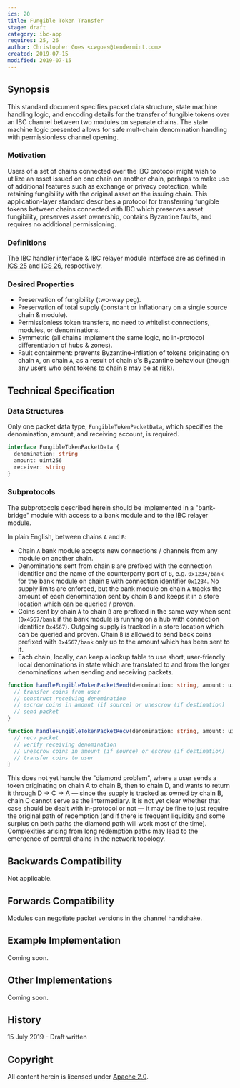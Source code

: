 ```yaml
---
ics: 20
title: Fungible Token Transfer
stage: draft
category: ibc-app
requires: 25, 26
author: Christopher Goes <cwgoes@tendermint.com>
created: 2019-07-15 
modified: 2019-07-15
---
```


## Synopsis

This standard document specifies packet data structure, state machine handling logic, and encoding details for the transfer of fungible tokens over an IBC channel between two modules on separate chains. The state machine logic presented allows for safe mult-chain denomination handling with permissionless channel opening.

### Motivation

Users of a set of chains connected over the IBC protocol might wish to utilize an asset issued on one chain on another chain, perhaps to make use of additional features such as exchange or privacy protection, while retaining fungibility with the original asset on the issuing chain. This application-layer standard describes a protocol for transferring fungible tokens between chains connected with IBC which preserves asset fungibility, preserves asset ownership, contains Byzantine faults, and requires no additional permissioning.

### Definitions

The IBC handler interface & IBC relayer module interface are as defined in [ICS 25](../ics-025-handler-interface) and [ICS 26](../ics-026-relayer-module), respectively.

### Desired Properties

- Preservation of fungibility (two-way peg).
- Preservation of total supply (constant or inflationary on a single source chain & module).
- Permissionless token transfers, no need to whitelist connections, modules, or denominations.
- Symmetric (all chains implement the same logic, no in-protocol differentiation of hubs & zones).
- Fault containment: prevents Byzantine-inflation of tokens originating on chain `A`, on chain `A`, as a result of chain `B`'s Byzantine behaviour (though any users who sent tokens to chain `B` may be at risk).

## Technical Specification

### Data Structures

Only one packet data type, `FungibleTokenPacketData`, which specifies the denomination, amount, and receiving account, is required.

```typescript
interface FungibleTokenPacketData {
  denomination: string
  amount: uint256
  receiver: string
}
```

### Subprotocols

The subprotocols described herein should be implemented in a "bank-bridge" module with access to a bank module and to the IBC relayer module.

In plain English, between chains `A` and `B`:
- Chain `A` bank module accepts new connections / channels from any module on another chain.
- Denominations sent from chain `B` are prefixed with the connection identifier and the name of the counterparty port of `B`, e.g. `0x1234/bank` for the bank module on chain `B` with connection identifier `0x1234`. No supply limits are enforced, but the bank module on chain `A` tracks the amount of each denomination sent by chain `B` and keeps it in a store location which can be queried / proven.
- Coins sent by chain `A` to chain `B` are prefixed in the same way when sent (`0x4567/bank` if the bank module is running on a hub with connection identifier `0x4567`). Outgoing supply is tracked in a store location which can be queried and proven. Chain `B` is allowed to send back coins prefixed with `0x4567/bank` only up to the amount which has been sent to it.
- Each chain, locally, can keep a lookup table to use short, user-friendly local denominations in state which are translated to and from the longer denominations when sending and receiving packets.

```typescript
function handleFungibleTokenPacketSend(denomination: string, amount: uint256) {
  // transfer coins from user
  // construct receiving denomination
  // escrow coins in amount (if source) or unescrow (if destination)
  // send packet
}
```

```typescript
function handleFungibleTokenPacketRecv(denomination: string, amount: uint256) {
  // recv packet
  // verify receiving denomination
  // unescrow coins in amount (if source) or escrow (if destination)
  // transfer coins to user
}
```

This does not yet handle the "diamond problem", where a user sends a token originating on chain A to chain B, then to chain D, and wants to return it through D -> C -> A — since the supply is tracked as owned by chain B, chain C cannot serve as the intermediary. It is not yet clear whether that case should be dealt with in-protocol or not — it may be fine to just require the original path of redemption (and if there is frequent liquidity and some surplus on both paths the diamond path will work most of the time). Complexities arising from long redemption paths may lead to the emergence of central chains in the network topology.

## Backwards Compatibility

Not applicable.

## Forwards Compatibility

Modules can negotiate packet versions in the channel handshake.

## Example Implementation

Coming soon.

## Other Implementations

Coming soon.

## History

15 July 2019 - Draft written

## Copyright

All content herein is licensed under [Apache 2.0](https://www.apache.org/licenses/LICENSE-2.0).
